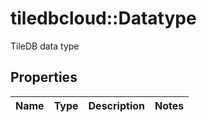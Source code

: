 # tiledbcloud::Datatype

TileDB data type
## Properties
Name | Type | Description | Notes
------------ | ------------- | ------------- | -------------


